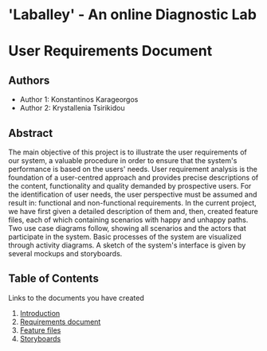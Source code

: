# 'Laballey' - An online Diagnostic Lab
# User Requirements Document

## Authors

- Author 1: Konstantinos Karageorgos
- Author 2: Krystallenia Tsirikidou

## Abstract

The main objective of this project is to illustrate the user requirements of our system, a valuable procedure in order to ensure that the system's performance is based on the users' needs. User requirement analysis is the foundation of a user-centred approach and provides precise descriptions of the content, functionality and quality demanded by prospective users. For the identification of user needs, the user perspective must be assumed and result in: functional and non-functional requirements. In the current project, we have first given a detailed description of them and, then, created feature files, each of which containing scenarios with happy and unhappy paths. Two use case diagrams follow, showing all scenarios and the actors that participate in the system. Basic processes of the system are visualized through activity diagrams. A sketch of the system's interface is given by several mockups and storyboards.

## Table of Contents

Links to the documents you have created

  1. [Introduction](https://github.com/konkarage/soft-eng/blob/master/documentation/Intro.md)
  2. [Requirements document](https://github.com/konkarage/soft-eng/blob/master/documentation/requirements.md)
  3. [Feature files](https://github.com/konkarage/soft-eng/tree/master/requirements)
  3. [Storyboards](https://github.com/konkarage/soft-eng/tree/master/documentation)
